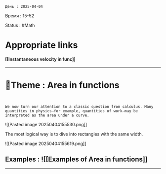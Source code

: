 	День : 2025-04-04 
Время : 15-52

Status : #Math  

# Appropriate links
#### [[Instantaneous velocity in func]]


---

# 📏Theme : Area in functions

```ad-note


We now turn our attention to a classic question from calculus. Many quantities in physics—for example, quantities of work—may be interpreted as the area under a curve.
```

![[Pasted image 20250404155530.png]]

The most logical way is to dive into rectangles with the same width. 

![[Pasted image 20250404155619.png]]






## Examples : ![[Examples of Area in functions]]


---
